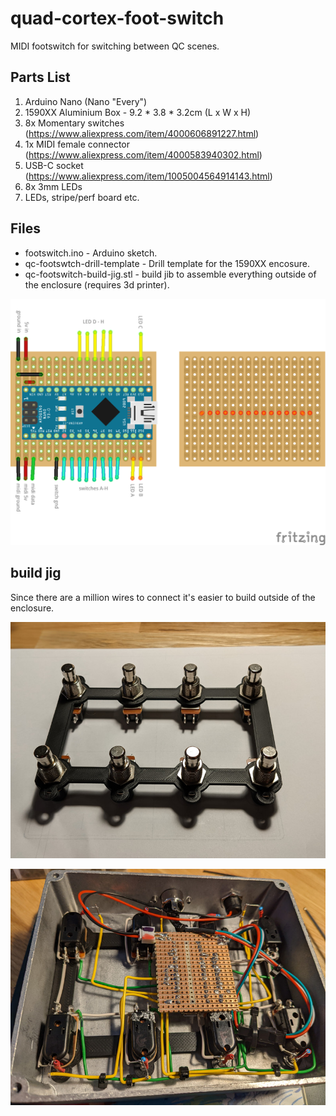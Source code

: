 # quad-cortex-foot-switch
MIDI footswitch for switching between QC scenes.

## Parts List

1. Arduino Nano (Nano "Every")
2. 1590XX Aluminium Box - 9.2 * 3.8 * 3.2cm (L x W x H)
3. 8x Momentary switches (https://www.aliexpress.com/item/4000606891227.html)
4. 1x MIDI female connector (https://www.aliexpress.com/item/4000583940302.html)
5. USB-C socket (https://www.aliexpress.com/item/1005004564914143.html)
6. 8x 3mm LEDs
7. LEDs, stripe/perf board etc.

## Files 

* footswitch.ino - Arduino sketch.
* qc-footswtch-drill-template - Drill template for the 1590XX encosure.
* qc-footswitch-build-jig.stl - build jib to assemble everything outside of the enclosure (requires 3d printer).

![layout](qc-footswitch_bb.png)


## build jig

Since there are a million wires to connect it's easier to build outside of the enclosure.

![jig](build-jig.jpg)

![wired](in-enclosure.jpg)

